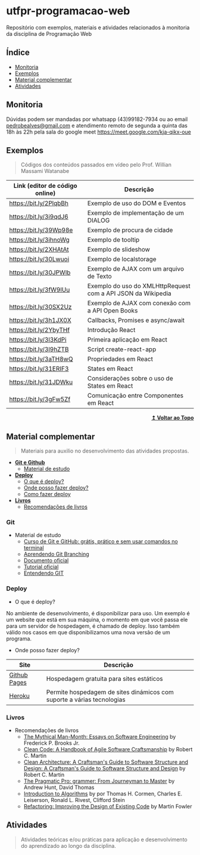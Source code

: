 # utfpr-programacao-web

Repositório com exemplos, materiais e atividades relacionados à monitoria da disciplina de Programação Web

## Índice

- [Monitoria](#monitoria)
- [Exemplos](#exemplos)
- [Material complementar](#material-complementar)
- [Atividades](#atividades)

## Monitoria

Dúvidas podem ser mandadas por whatsapp (43)99182-7934 ou ao email pedrobealves@gmail.com
e atendimento remoto de segunda a quinta das 18h às 22h pela sala do google meet https://meet.google.com/kja-qikx-oue

## Exemplos

>Códigos dos conteúdos passados em vídeo pelo Prof. Willian Massami Watanabe


| Link (editor de código online)                          | Descrição                                                     |
|---------------------------------------------------------|-------------------------------------------------------------- |
| https://bit.ly/2PlqbBh                                  | Exemplo de uso do DOM e Eventos                               |
| https://bit.ly/3i9qdJ6                                  | Exemplo de implementação de um DIALOG                         |
| https://bit.ly/39Wp98e                                  | Exemplo de procura de cidade                                  |
| https://bit.ly/3ihnoWg                                  | Exemplo de tooltip                                            |
| https://bit.ly/2XHAtAt                                  | Exemplo de slideshow                                          |
| https://bit.ly/30Lwuoi                                  | Exemplo de localstorage                                       |
| https://bit.ly/30JPWlb                                  | Exemplo de AJAX com um arquivo de Texto                       |
| https://bit.ly/3fW9lUu                                  | Exemplo do uso do XMLHttpRequest com a API JSON da Wikipedia  |
| https://bit.ly/30SX2Uz                                  | Exemplo de AJAX com conexão com a API Open Books              |
| https://bit.ly/3h1JX0X                                  | Callbacks, Promises e async/await                             |
| https://bit.ly/2YbyTHf                                  | Introdução React                                              |
| https://bit.ly/3l3KdPi                                  | Primeira aplicação em React                                   |
| https://bit.ly/3l9hZTB                                  | Script create-react-app                                       |
| https://bit.ly/3aTH8wQ                                  | Propriedades em React                                         |
| https://bit.ly/31ERIF3                                  | States em React                                               |
| https://bit.ly/31JDWku                                  | Considerações sobre o uso de States em React                  |
| https://bit.ly/3gFw5Zf                                  | Comunicação entre Componentes em React                        |

<div align="right">
    <b><a href="#índice">↥ Voltar ao Topo</a></b>
</div>

## Material complementar

>Materiais para auxilio no desenvolvimento das atividades propostas.

* **[Git e Github](#git)**
   * [Material de estudo](#git)
* **[Deploy](#deploy)**
    * [O que é deploy?](#)
    * [Onde posso fazer deploy?](#)
    * [Como fazer deploy](#)
* **[Livros](#livros)**
   * [Recomendações de livros](#)

### Git

* Material de estudo
  * [Curso de Git e GitHub: grátis, prático e sem usar comandos no terminal](https://www.youtube.com/playlist?list=PLHz_AreHm4dm7ZULPAmadvNhH6vk9oNZA)
  * [Aprendendo Git Branching](https://learngitbranching.js.org/?locale=pt_BR)
  * [Documento oficial](https://git-scm.com/book/pt-br/v2)
  * [Tutorial oficial](https://try.github.io/)
  * [Entendendo GIT](https://www.youtube.com/watch?v=6Czd1Yetaac)

### Deploy

* O que é deploy?

No ambiente de desenvolvimento, é disponibilizar para uso. Um exemplo é um website que está em sua máquina, o momento em que você passa ele para um servidor de hospedagem, é chamado de deploy. Isso também válido nos casos em que disponibilizamos uma nova versão de um programa.

* Onde posso fazer deploy?

| Site                                                    | Descrição                                                              |
|---------------------------------------------------------|----------------------------------------------------------------------- |
| [Github Pages](https://pages.github.com/)               | Hospedagem gratuita para sites estáticos                               |
| [Heroku](https://www.heroku.com/)                       | Permite hospedagem de sites dinámicos com suporte a várias tecnologias |

### Livros

* Recomendações de livros
  * [The Mythical Man-Month: Essays on Software Engineering](https://www.amazon.com/Mythical-Man-Month-Software-Engineering-Anniversary/dp/0201835959) by Frederick P. Brooks Jr.
  * [Clean Code: A Handbook of Agile Software Craftsmanship](https://www.amazon.com/Clean-Code-Handbook-Software-Craftsmanship/dp/0132350882/) by Robert C. Martin 
  * [Clean Architecture: A Craftsman's Guide to Software Structure and Design: A Craftsman's Guide to Software Structure and Design](https://www.amazon.com/Clean-Architecture-Craftsmans-Software-Structure/dp/0134494164/) by Robert C. Martin
  * [The Pragmatic Pro: grammer: From Journeyman to Master](https://www.amazon.com/Pragmatic-Programmer-Journeyman-Master/dp/020161622X/) by Andrew Hunt, David Thomas
  * [Introduction to Algorithms](https://www.amazon.com.br/Introduction-Algorithms-English-Thomas-Cormen-ebook/dp/B08FH8N996/) by por Thomas H. Cormen, Charles E. Leiserson, Ronald L. Rivest, Clifford Stein
  * [Refactoring: Improving the Design of Existing Code](https://www.amazon.com/Refactoring-Improving-Existing-Addison-Wesley-Signature/dp/0134757599/) by Martin Fowler

##  Atividades
> Atividades teóricas e/ou práticas para aplicação e desenvolvimento do aprendizado ao longo da disciplina.


